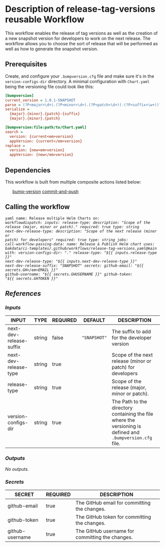 <h1>Description of release-tag-versions reusable Workflow</h1>

This workflow enables the release of tag versions as well as the creation of a new snapshot version for developers to work on the next release. The workflow allows you to choose the sort of release that will be performed as well as how to generate the snapshot version.

<h2>Prerequisites</h2>

Create, and configure your <code>.bumpversion.cfg</code> file and make sure it's in the <code>version-configs-dir</code> directory. A minimal configuration with <code>Chart.yaml</code> being the versioning file could look like this:

```cfg
[bumpversion]
current_version = 1.0.1-SNAPSHOT
parse = (?P<major>\d+).(?P<minor>\d+).(?P<patch>\d+)(-(?P<suffix>\w+))?
serialize =
  {major}.{minor}.{patch}-{suffix}
  {major}.{minor}.{patch}

[bumpversion:file:path/to/Chart.yaml]
search =
  version: {current<em>version}
  appVersion: {current</em>version}
replace =
  version: {new<em>version}
  appVersion: {new</em>version}
```

<h2>Dependencies</h2>

This workflow is built from multiple composite actions listed below:

<ul>
<a href="https://github.com/bakdata/ci-templates/tree/main/actions/bump-version">bump-version</a>
<a href="https://github.com/bakdata/ci-templates/tree/main/actions/commit-and-push">commit-and-push</a>
</ul>

<h2>Calling the workflow</h2>

<code>yaml
name: Release multiple Helm Charts
on:
  workflow<em>dispatch:
    inputs:
      release-type:
        description: "Scope of the release (major, minor or patch)."
        required: true
        type: string
      next-dev-release-type:
        description: "Scope of the next release (minor or patch) for developers"
        required: true
        type: string
jobs:
  call-workflow-passing-data:
    name: Release &amp; Publish Helm chart
    uses: bakdata/ci-templates/.github/workflows/release-tag-versions.yaml@main
    with:
      version-configs-dir: "."
      release-type: "${{ inputs.release-type }}"
      next-dev-release-type: "${{ inputs.next-dev-release-type }}"
      next-dev-release-suffix: "SNAPSHOT"
    secrets:
      github-email: "${{ secrets.GH</em>EMAIL }}"
      github-username: "${{ secrets.GH<em>USERNAME }}"
      github-token: "${{ secrets.GH</em>TOKEN }}"
</code>

<h2>References</h2>

<h3>Inputs</h3>

<!-- AUTO-DOC-INPUT:START - Do not remove or modify this section -->

|          INPUT          |  TYPE  | REQUIRED |   DEFAULT    |                                                DESCRIPTION                                                 |
|-------------------------|--------|----------|--------------|------------------------------------------------------------------------------------------------------------|
| next-dev-release-suffix | string |  false   | <code>"SNAPSHOT"</code> |                                The suffix to add for the developer version                                 |
|  next-dev-release-type  | string |   true   |              |                         Scope of the next release (minor or patch) for developers                          |
|      release-type       | string |   true   |              |                               Scope of the release (major, minor or patch).                                |
|   version-configs-dir   | string |   true   |              | The Path to the directory containing the file where the versioning is defined and <code>.bumpversion.cfg</code> file. |

<!-- AUTO-DOC-INPUT:END -->

<h3>Outputs</h3>

<!-- AUTO-DOC-OUTPUT:START - Do not remove or modify this section -->
No outputs.
<!-- AUTO-DOC-OUTPUT:END -->

<h3>Secrets</h3>

<!-- AUTO-DOC-SECRETS:START - Do not remove or modify this section -->

|     SECRET      | REQUIRED |                   DESCRIPTION                   |
|-----------------|----------|-------------------------------------------------|
|  github-email   |   true   |  The GitHub email for committing the changes.   |
|  github-token   |   true   |  The GitHub token for committing the changes.   |
| github-username |   true   | The GitHub username for committing the changes. |

<!-- AUTO-DOC-SECRETS:END -->
